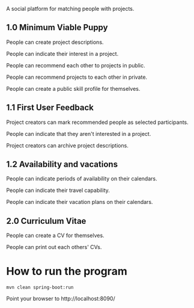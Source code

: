 A social platform for matching people with projects.

## 1.0 Minimum Viable Puppy

People can create project descriptions.

People can indicate their interest in a project.

People can recommend each other to projects in public.

People can recommend projects to each other in private.

People can create a public skill profile for themselves.

## 1.1 First User Feedback

Project creators can mark recommended people as selected participants.

People can indicate that they aren't interested in a project.

Project creators can archive project descriptions.

## 1.2 Availability and vacations

People can indicate periods of availability on their calendars.

People can indicate their travel capability.

People can indicate their vacation plans on their calendars.

## 2.0 Curriculum Vitae

People can create a CV for themselves.

People can print out each others' CVs.


# How to run the program

```
mvn clean spring-boot:run
```

Point your browser to http://localhost:8090/
